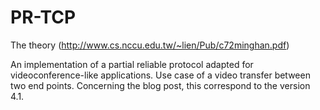 # PR-TCP
The theory (http://www.cs.nccu.edu.tw/~lien/Pub/c72minghan.pdf)

An implementation of a partial reliable protocol adapted for videoconference-like applications. Use case of a video transfer between two end points.
Concerning the blog post, this correspond to the version 4.1.

